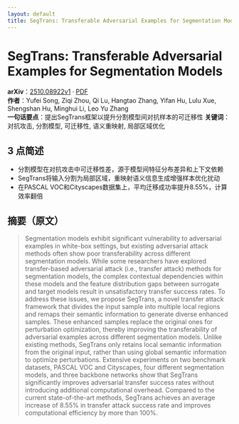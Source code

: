 ```yaml
---
layout: default
title: SegTrans: Transferable Adversarial Examples for Segmentation Models
---
```


# SegTrans: Transferable Adversarial Examples for Segmentation Models
**arXiv**：[2510.08922v1](https://arxiv.org/abs/2510.08922) · [PDF](https://arxiv.org/pdf/2510.08922.pdf)  
**作者**：Yufei Song, Ziqi Zhou, Qi Lu, Hangtao Zhang, Yifan Hu, Lulu Xue, Shengshan Hu, Minghui Li, Leo Yu Zhang  
**一句话要点**：提出SegTrans框架以提升分割模型间对抗样本的可迁移性
**关键词**：对抗攻击, 分割模型, 可迁移性, 语义重映射, 局部区域优化

## 3 点简述
- 分割模型在对抗攻击中可迁移性差，源于模型间特征分布差异和上下文依赖
- SegTrans将输入分割为局部区域，重映射语义信息生成增强样本优化扰动
- 在PASCAL VOC和Cityscapes数据集上，平均迁移成功率提升8.55%，计算效率翻倍

## 摘要（原文）

> Segmentation models exhibit significant vulnerability to adversarial examples
> in white-box settings, but existing adversarial attack methods often show poor
> transferability across different segmentation models. While some researchers
> have explored transfer-based adversarial attack (i.e., transfer attack) methods
> for segmentation models, the complex contextual dependencies within these
> models and the feature distribution gaps between surrogate and target models
> result in unsatisfactory transfer success rates. To address these issues, we
> propose SegTrans, a novel transfer attack framework that divides the input
> sample into multiple local regions and remaps their semantic information to
> generate diverse enhanced samples. These enhanced samples replace the original
> ones for perturbation optimization, thereby improving the transferability of
> adversarial examples across different segmentation models. Unlike existing
> methods, SegTrans only retains local semantic information from the original
> input, rather than using global semantic information to optimize perturbations.
> Extensive experiments on two benchmark datasets, PASCAL VOC and Cityscapes,
> four different segmentation models, and three backbone networks show that
> SegTrans significantly improves adversarial transfer success rates without
> introducing additional computational overhead. Compared to the current
> state-of-the-art methods, SegTrans achieves an average increase of 8.55% in
> transfer attack success rate and improves computational efficiency by more than
> 100%.

